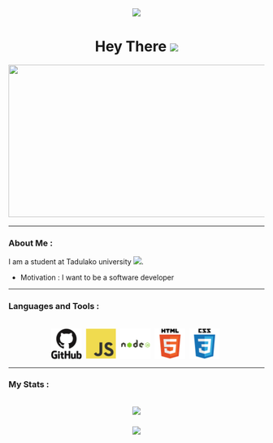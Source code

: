 <!--
**izon-masuara/izon-masuara** is a ✨ _special_ ✨ repository because its `README.md` (this file) appears on your GitHub profile.

Here are some ideas to get you started:

- 🔭 I’m currently working on ...
- 🌱 I’m currently learning ...
- 👯 I’m looking to collaborate on ...
- 🤔 I’m looking for help with ...
- 💬 Ask me about ...
- 📫 How to reach me: ...
- 😄 Pronouns: ...
- ⚡ Fun fact: ...
-->

<div id="header" align="center">
  <img src="https://c.tenor.com/N-fJ0Azh_ykAAAAM/cat-computer.gif" width="150"/>
  <div id="badges">
</div>
<h1>
  Hey There
  <img src="https://media.giphy.com/media/hvRJCLFzcasrR4ia7z/giphy.gif" width="30px"/>
</h1>
<div align="center">
  <img src="https://media.giphy.com/media/dWesBcTLavkZuG35MI/giphy.gif" width="600" height="300"/>
</div>
</div>

---
### About Me :
I am a student at Tadulako university <img src="https://media.giphy.com/media/WUlplcMpOCEmTGBtBW/giphy.gif" width="30">.
- Motivation : I want to be a software developer

---
### Languages and Tools :
</br>
<div align="center">
<img src="https://raw.githubusercontent.com/devicons/devicon/1119b9f84c0290e0f0b38982099a2bd027a48bf1/icons/github/github-original-wordmark.svg" title="Github" alt="Github" width="60" height="60"/>&nbsp;
<img src="https://raw.githubusercontent.com/devicons/devicon/1119b9f84c0290e0f0b38982099a2bd027a48bf1/icons/javascript/javascript-original.svg" title="Javascript" alt="Javascript" width="60" height="60"/>&nbsp;
<img src="https://raw.githubusercontent.com/devicons/devicon/master/icons/nodejs/nodejs-original-wordmark.svg" title="Nodejs" alt="Nodejs" width="60" height="60"/>&nbsp;
<img src="https://raw.githubusercontent.com/devicons/devicon/master/icons/html5/html5-original-wordmark.svg" title="Html" alt="Html" width="60" height="60"/>&nbsp;
<img src="https://raw.githubusercontent.com/devicons/devicon/master/icons/css3/css3-original-wordmark.svg" title="CSS" alt="CSS" width="60" height="60"/>&nbsp;
</div>

---
### My Stats :

</br>
<div align="center">
    <div style="padding-bottom:20px">
         <picture>
        <source media="(prefers-color-scheme: dark)" srcset="https://github-readme-streak-stats.herokuapp.com/?user=izon-masuara&theme=default&ring=32ADDD&background=C4CCDD&border=FFFFFF&stroke=000000&fire=E30000&currStreakNum=000000&sideNums=D04BDD&currStreakLabel=DD2727&sideLabels=EE7B00&dates=000000" />
        <img src="https://github-readme-streak-stats.herokuapp.com/?user=izon-masuara&theme=default&ring=32ADDD&background=C4CCDD&border=FFFFFF&stroke=000000&fire=E30000&currStreakNum=000000&sideNums=D04BDD&currStreakLabel=DD2727&sideLabels=EE7B00&dates=000000" />
    </picture>
    </div>
    <div>
        <picture>
        <source media="(prefers-color-scheme: dark)" srcset="https://github-readme-stats.vercel.app/api/top-langs/?username=izon-masuara&layout=compact&theme=vision-friendly-dark" />
        <img src="https://github-readme-stats.vercel.app/api/top-langs/?username=izon-masuara" />
    </picture>
    </div>
</div>
